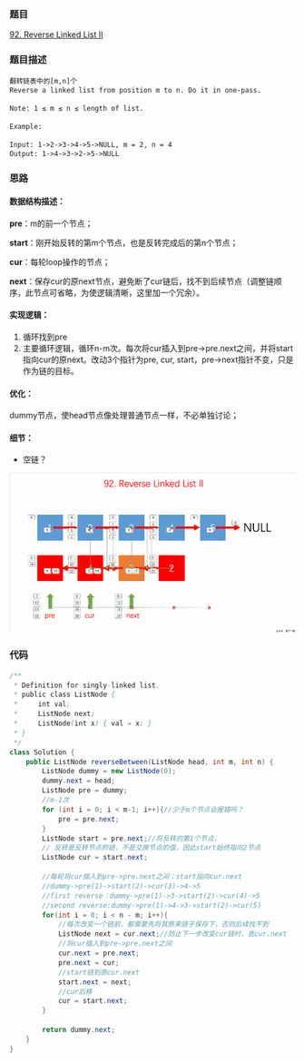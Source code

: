### 题目
[92. Reverse Linked List II](https://leetcode.com/problems/reverse-linked-list-ii/)

### 题目描述
```
翻转链表中的[m,n]个
Reverse a linked list from position m to n. Do it in one-pass.

Note: 1 ≤ m ≤ n ≤ length of list.

Example:

Input: 1->2->3->4->5->NULL, m = 2, n = 4
Output: 1->4->3->2->5->NULL
```

### 思路
#### 数据结构描述：
**pre**：m的前一个节点；  

**start**：刚开始反转的第m个节点，也是反转完成后的第n个节点；  

**cur**：每轮loop操作的节点；  

**next**：保存cur的原next节点，避免断了cur链后，找不到后续节点（调整链顺序，此节点可省略，为使逻辑清晰，这里加一个冗余）。

#### 实现逻辑：
1. 循环找到pre
2. 主要循环逻辑，循环n-m次。每次将cur插入到pre->pre.next之间，并将start指向cur的原next。改动3个指针为pre, cur, start，pre->next指针不变，只是作为链的目标。

#### 优化：  
dummy节点，使head节点像处理普通节点一样，不必单独讨论；

#### 细节：
* 空链？

![pic](https://github.com/zhangbotong/LeetCode/blob/master/assets/92.gif)

### 代码
```java
/**
 * Definition for singly-linked list.
 * public class ListNode {
 *     int val;
 *     ListNode next;
 *     ListNode(int x) { val = x; }
 * }
 */
class Solution {
    public ListNode reverseBetween(ListNode head, int m, int n) {
        ListNode dummy = new ListNode(0);
        dummy.next = head;
        ListNode pre = dummy;
        //m-1次
        for (int i = 0; i < m-1; i++){//少于m个节点会报错吗？
            pre = pre.next;
        }
        ListNode start = pre.next;//将反转的第1个节点，
        // 反转是反转节点的链，不是交换节点的值，因此start始终指向2节点
        ListNode cur = start.next;

        //每轮将cur插入到pre->pre.next之间；start指向cur.next
        //dummy->pre(1)->start(2)->cur(3)->4->5
        //first reverse：dummy->pre(1)->3->start(2)->cur(4)->5
        //second reverse:dummy->pre(1)->4->3->start(2)->cur(5)
        for(int i = 0; i < n - m; i++){
            //每次改变一个链前，都需要先将其原来链子保存下，否则后续找不到
            ListNode next = cur.next;//防止下一步改变cur链时，丢cur.next
            //将cur插入到pre->pre.next之间
            cur.next = pre.next;
            pre.next = cur;
            //start链到原cur.next
            start.next = next;
            //cur后移
            cur = start.next;
        }

        return dummy.next;
    }
}
```